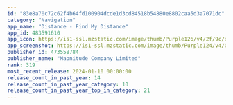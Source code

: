 ```yaml
---
id: "83e8a70c72c62f4b64fd100904dcde1d3cd84518b54880e8802caa5d3a7071dc"
category: "Navigation"
app_name: "Distance - Find My Distance"
app_id: 483591610
app_icon: https://is1-ssl.mzstatic.com/image/thumb/Purple126/v4/2f/9c/df/2f9cdffb-5d13-e409-60ec-22d3819cb6d5/AppIcon-1-0-0-1x_U007emarketing-0-6-0-0-sRGB-85-220.png/1024x1024bb.png
app_screenshot: https://is1-ssl.mzstatic.com/image/thumb/Purple124/v4/0b/fd/c1/0bfdc160-e48d-09cc-88da-6295669feca1/mzl.hcmrmgvq.png/1242x2688bb.png
publisher_id: 473558784
publisher_name: "Mapnitude Company Limited"
rank: 319
most_recent_release: 2024-01-10 00:00:00
release_count_in_past_year: 14
release_count_in_past_year_category: 10
release_count_in_past_year_top_in_category: 21
---
```

